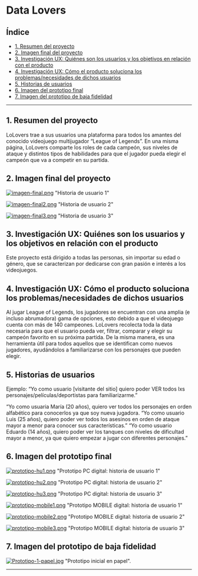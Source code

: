 # Data Lovers

## Índice

* [1. Resumen del proyecto](#2-resumen-del-proyecto)
* [2. Imagen final del proyecto](#2-imagen-final-del-proyecto)
* [3. Investigación UX: Quiénes son los usuarios y los objetivos en relación con el producto](#2-investigación-ux-quiénes-son-los-usuarios-y-los-objetivos-en-relación-con-el-producto)
* [4. Investigación UX: Cómo el producto soluciona los problemas/necesidades de dichos usuarios](#4-investigación-ux-cómo-el-producto-soluciona-los-problemasnecesidades-de-dichos-usuarios)
* [5. Historias de usuarios](#5-historias-de-usuarios)
* [6. Imagen del prototipo final](#6-imagen-del-prototipo-final)
* [7. Imagen del prototipo de baja fidelidad](#6-imagen-del-prototipo-de-baja-fidelidad)

***

## 1. Resumen del proyecto

LoLovers trae a sus usuarios una plataforma para todos los amantes del conocido videojuego multijugador “League of Legends”. En una misma página, LoLovers comparte los roles de cada campeón, sus niveles de ataque y distintos tipos de habilidades para que el jugador pueda elegir el campeón que va a competir en su partida.


## 2. Imagen final del proyecto
[![imagen-final.png](https://i.postimg.cc/mDZMpv22/imagen-final.png)](https://postimg.cc/67Syy1vD)
"Historia de usuario 1"

[![imagen-final2.png](https://i.postimg.cc/L4wvC3GK/imagen-final2.png)](https://postimg.cc/23d43hz2)
"Historia de usuario 2"

[![imagen-final3.png](https://i.postimg.cc/44DbbNhX/imagen-final3.png)](https://postimg.cc/4n19XG50)
"Historia de usuario 3"


## 3. Investigación UX: Quiénes son los usuarios y los objetivos en relación con el producto

Este proyecto está dirigido a todas las personas, sin importar su edad o género, que se caracterizan por dedicarse con gran pasión e interés a los videojuegos. 

## 4. Investigación UX: Cómo el producto soluciona los problemas/necesidades de dichos usuarios

Al jugar League of Legends, los jugadores se encuentran con una amplia (e incluso abrumadora) gama de opciones, esto debido a que el videojuego cuenta con más de 140 campeones. LoLovers recolecta toda la data necesaria para que el usuario pueda ver, filtrar, comparar y elegir su campeón favorito en su próxima partida. De la misma manera, es una herramienta útil para todos aquellos que se identifican como nuevos jugadores, ayudándolos a familiarizarse con los personajes que pueden elegir.

## 5. Historias de usuarios

Ejemplo: “Yo como usuario [visitante del sitio] quiero poder VER todos lxs personajes/películas/deportistas para familiarizarme.”

“Yo como usuaria María (20 años), quiero ver todos los personajes en orden alfabético para conocerlos ya que soy nueva jugadora.
“Yo como usuario Luis (25 años), quiero poder ver todos los asesinos en orden de ataque mayor a menor para conocer sus características.”
“Yo como usuario Eduardo (14 años), quiero poder ver los tanques con niveles de dificultad mayor a menor, ya que quiero empezar a jugar con diferentes personajes.”


## 6. Imagen del prototipo final

[![prototipo-hu1.png](https://i.postimg.cc/hGKbNySv/prototipo-hu1.png)](https://postimg.cc/pm1FFB5M)
"Prototipo PC digital: historia de usuario 1"

[![prototipo-hu2.png](https://i.postimg.cc/1tkK794h/prototipo-hu2.png)](https://postimg.cc/qhGnzH8j)
"Prototipo PC digital: historia de usuario 2"

[![prototipo-hu3.png](https://i.postimg.cc/g06XS3hj/prototipo-hu3.png)](https://postimg.cc/jWtSCwZY)
"Prototipo PC digital: historia de usuario 3"

[![prototipo-mobile1.png](https://i.postimg.cc/XNyWrQbp/prototipo-mobile1.png)](https://postimg.cc/pyx47QyH)
"Prototipo MOBILE digital: historia de usuario 1"

[![prototipo-mobile2.png](https://i.postimg.cc/Qx2HBHwr/prototipo-mobile2.png)](https://postimg.cc/XpgVm7n2)
"Prototipo MOBILE digital: historia de usuario 2"

[![prototipo-mobile3.png](https://i.postimg.cc/5tn4m07y/prototipo-mobile3.png)](https://postimg.cc/WDqcN2Pc)
"Prototipo MOBILE digital: historia de usuario 3"

## 7. Imagen del prototipo de baja fidelidad

[![Prototipo-1-papel.jpg](https://i.postimg.cc/PJGV0bNq/Prototipo-1-papel.jpg)](https://postimg.cc/ygPTZZmq)
"Prototipo inicial en papel".

***
